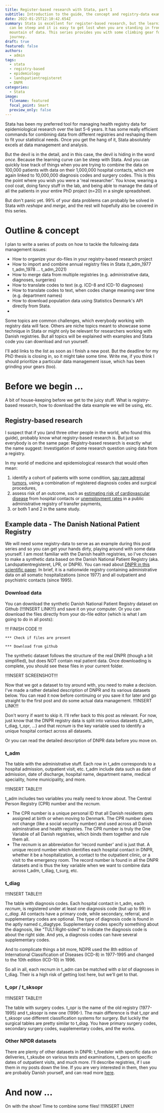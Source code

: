 ```yaml
---
title: Register-based research with Stata, part 1
subtitle: Introduction to the guide, the concept and registry-data example
date: 2022-01-25T12:10:42.654Z
summary: Stata is excellent for register-based research, but the learning curve
  can be steep and it is easy to get lost when you are standing in front of a
  mountain of data. This series provides you with some climbing gear for the
  journey.
draft: true
featured: false
authors:
  - admin
tags:
  - stata
  - registry-based
  - epidemiology
  - landspatientregisteret
  - DNPR
categories:
  - Stata
image:
  filename: featured
  focal_point: Smart
  preview_only: false
---
```

Stata has been my preferred tool for managing health registry data for epidemiological research over the last 5-6 years. It has some really efficient commands for combining data from different registries and reshaping them to fit your statistical needs. Once you get the hang of it, Stata absolutely excels at data management and analysis.

But the devil is in the detail, and in this case, the devil is hiding in the word *once*. Because the learning curve can be steep with Stata. And you can quickly lose track of things when you are trying to combine the data on 100,000 patients with data on their 1,000,000 hospital contacts, which are again linked to 10,000,000 diagnosis codes and surgery codes. This is this the point where you wish you were a 'real researcher'. You know, wearing a cool coat, doing fancy stuff in the lab, and being able to manage the data of all the patients in your entire PhD project (n=20) in a single spreadsheet. 

But don't panic yet. 99% of your data problems can probably be solved in Stata with *reshape* and *merge*, and the rest will hopefully also be covered in this series. 

# Outline & concept

I plan to write a series of posts on how to tackle the following data management issues: 

* How to organize your do-files in your registry-based research project
* How to import and combine annual registry files in Stata (t_adm_1977 t_adm_1978 ... t_adm_2021)
* How to merge data from multiple registries (e.g. administrative data, diagnoses, surgeries)
* How to translate codes to text (e.g. ICD-8 and ICD-10 diagnoses)
* How to translate codes to text, when codes change meaning over time (e.g. department names)
* How to download population data using Statistics Denmark's API directly from Stata.
*

Some topics are common challenges, which everybody working with registry data will face. Others are niche topics meant to showcase some technique in Stata or might only be relevant for researchers working with Danish registries. But all topics will be explained with examples and Stata code you can download and run yourself. 

I'll add links to the list as soon as I finish a new post. But the deadline for my PhD thesis is closing in, so it might take some time. Write me, if you think I should prioritize a particular data management issue, which has been grinding your gears (too). 

# Before we begin ...

A bit of house-keeping before we get to the juicy stuff. What is registry-based research, how to download the data example we will be using, etc.

## Registry-based research

I suspect that if you (and three other people in the world, who found this guide), probably know what registry-based research is. But just so everybody is on the same page: Registry-based research is exactly what the name suggest: Investigation of some research question using data from a registry. 

In my world of medicine and epidemiological research that would often mean:

1. identify a cohort of patients with some condition, [say rare adrenal tumors](https://www.dovepress.com/pheochromocytoma-in-denmark-during-1977-2016-validating-diagnosis-code-peer-reviewed-fulltext-article-CLEP), using a combination of registered diagnosis codes and surgical procedures,
2. assess risk of an outcome, such as [estimating risk of cardiovascular disease](https://pubmed.ncbi.nlm.nih.gov/29374097/) from hospital contacts or [unemployment rates](https://ssrn.com/abstract=4000566) in a public administrative registry of transfer payments, 
3. or both 1 and 2 in the same study.

## Example data - The Danish National Patient Registry

We will need some registry-data to serve as an example during this post series and so you can get your hands dirty, playing around with some data yourself. I am most familiar with the Danish health registries, so I've chosen to make a synthetic data based on the Danish National Patient Registry (aka. Landspatientregisteret, LPR, or DNPR). You can read about [DNPR in this scientific paper](https://doi.org/10.2147/CLEP.S91125). In brief, it is a nationwide registry containing administrative data on all somatic hospitalizations (since 1977) and all outpatient and psychistric contacts (since 1995). 

### Download data

You can download the synthetic Danish National Patient Registry dataset on Github (!!!INSERT LINK!!!) and save it on your computer. Or you can download the files directly from your do-file editor (which is what I am going to do in all posts): 

!!! FINISH CODE !!!

```
*** Check if files are present

*** Download from github
```

The synthetic dataset follows the structure of the real DNPR (though a bit simplified), but does NOT contain real patient data. Once downloading is complete, you should see these files in your current folder. 

!!!INSERT SCREENSHOT!!!

Now that we got a dataset to toy around with, you need to make a decision. I've made a rather detailed description of DNPR and its various datasets below. You can read it now before continuing or you save it for later and go straight to the first post and do some actual data management. !!!INSERT LINK!!!

Don't worry if want to skip it. I'll refer back to this post as relevant. For now, just know that the DNPR registry data is split into various datasets (t_adm, t_diag, t_opr, ...) and that *recnum* is the key variable used to identify a unique hospital contact across all datasets. 

Or you can read the detailed description of DNPR data before you move on. 

### t_adm

The table with the administrative stuff. Each row in t_adm corresponds to a hospital admission, outpatient visit, etc. t_adm include data such as date of admission, date of discharge, hospital name, department name, medical speciality, home municipality, and more. 

!!!INSERT TABLE!!!

t_adm includes two variables you really need to know about. The Central Person Registry (CPR) number and the *recnum.* 

* The CPR number is a unique personal ID that all Danish residents gets assigned at birth or when moving to Denmark. The CPR number does not change (like a social security number) and used across all Danish adminstrative and health registries. The CPR number is truly the One Variable of all Danish registries, which binds them together and rule them all. 
* The *recnum* is an abbreviation for 'record number' and is just that. A unique record number which identifies each hospital contact in DNPR, whether it be a hospitalization, a contact to the outpatient clinic, or a visit to the emergency room. The record number is found in all the DNPR datasets and is thus the key variable when we want to combine data across t_adm, t_diag, t_surg, etc. 

### t_diag

!!!INSERT TABLE!!!

The table with diagnosis codes. Each hospital contact in t_adm, each *recnum*, is registered under at least one diagnosis code (but up to 99)  in *c_diag*. All contacts have a primary code, while secondary, referral, and supplementary codes are optional. The type of diagnosis code is found in the aptly named c_diagtype. Supplementary codes specify something about the diagnosis, like "TUL1 Right-sided" to indicate the diagnosis code is about the right side. And yes, a diagnosis codes can have several supplementary codes.

And to complicate things a bit more, NDPR used the 8th edition of International Classification of Diseases (ICD-8) in 1977-1995 and changed to the 10th edition (ICD-10) in 1996. 

So all in all, each recnum in t_adm can be matched with *a lot* of diagnoses in t_diag. Their is a high risk of getting lost here, but we'll get to that.

### t_opr / t_sksopr

!!!INSERT TABLE!!!

The table with surgery codes. t_opr is the name of the old registry (1977-1995) and t_sksopr is new one (1996-). The main difference is that t_opr and t_sksopr use different classification systems for surgery. But luckily the surgical tables are pretty similar to t_diag. You have primary surgery codes, secondary surgery codes, supplementary codes, and the works. 

### Other NPDR datasets

There are plenty of other datasets in DNPR: t_foedsler with specific data on deliveries, t_sksube on various tests and examinations, t_pers on specific dates of outpatient visits, and much more. I'll describe registries, if I use them in my posts down the line. If you are very interested in them, then you are probably Danish yourself, and can read more [here](https://www.esundhed.dk/Dokumentation?rid=5).

# And now ...

On with the show! Time to combine some files! !!!INSERT LINK!!!
